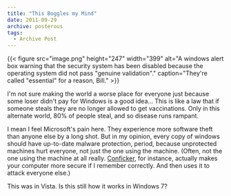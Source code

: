 ```yaml
---
title: "This Boggles my Mind"
date: 2011-09-29
archive: posterous
tags: 
  - Archive Post
---
```


{{< figure 
	src="image.png" 
	height="247" 
	width="399" 
	alt="A windows alert box warning that the security system has been disabled because the operating system did not pass \"genuine validation\"." 
	caption="They're called \"essential\" for a reason, Bill." >}}

I'm not sure making the world a worse place for everyone just because some loser didn't pay for Windows is a good idea... This is like a law that if someone steals they are no longer allowed to get vaccinations. Only in this alternate world, 80% of people steal, and so disease runs rampant. 

I mean I feel Microsoft's pain here. They experience more software theft than anyone else by a long shot. But in my opinion, every copy of windows should have up-to-date malware protection, period, because unprotected machines hurt everyone, not just the one using the machine. (Often, not the one using the machine at all really. [Conficker](https://en.wikipedia.org/wiki/Conficker), for instance, actually makes your computer more secure if I remember correctly. And then uses it to attack everyone else.)

This was in Vista. Is this still how it works in Windows 7?
